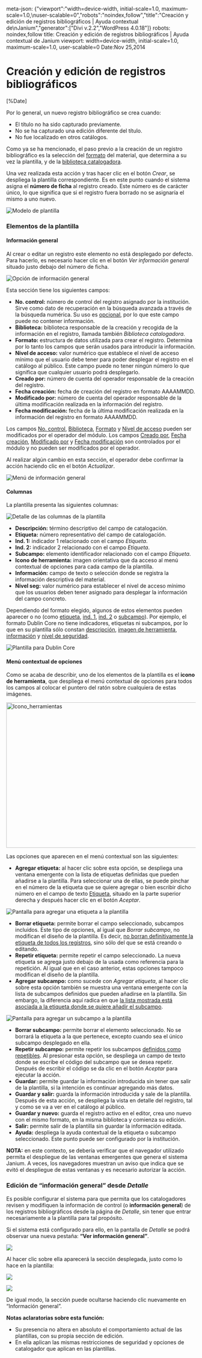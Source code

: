meta-json: {"viewport":"width=device-width, initial-scale=1.0, maximum-scale=1.0,\nuser-scalable=0","robots":"noindex,follow","title":"Creación y edición de registros bibliográficos | Ayuda contextual de\nJanium","generator":["Divi v.2.2","WordPress 4.0.18"]}
robots: noindex,follow
title: Creación y edición de registros bibliográficos | Ayuda contextual de
  Janium
viewport: width=device-width, initial-scale=1.0, maximum-scale=1.0, user-scalable=0
Date:Nov 25,2014

# Creación y edición de registros bibliográficos

[%Date]

Por lo general, un nuevo registro bibliográfico se crea cuando:

-   El título no ha sido capturado previamente.
-   No se ha capturado una edición diferente del título.
-   No fue localizado en otros catálogos.

Como ya se ha mencionado, el paso previo a la creación de un registro
bibliográfico es la selección del <span
style="text-decoration: underline;">formato</span> del material, que
determina a su vez la plantilla, y de la <span
style="text-decoration: underline;">biblioteca catalogadora</span>.

Una vez realizada esta acción y tras hacer clic en el botón *Crear*, se
despliega la plantilla correspondiente. Es en este punto cuando el
sistema asigna el **número de ficha** al registro creado. Este número es
de carácter único, lo que significa que si el registro fuera borrado no
se asignaría el mismo a uno nuevo.

![Modelo de plantilla](modelo_hoja_captura.jpg)

### Elementos de la plantilla

#### Información general

Al crear o editar un registro este elemento no está desplegado por
defecto. Para hacerlo, es necesario hacer clic en el botón *Ver
información general* situado justo debajo del número de ficha.

![Opción de información general](boton_informacion_general.png)

Esta sección tiene los siguientes campos:

-   **No. control:** número de control del registro asignado por la
    institución. Sirve como dato de recuperación en la búsqueda avanzada
    a través de la búsqueda numérica. Su uso es <span
    style="text-decoration: underline;">opcional</span>, por lo que este
    campo puede no contener información.
-   **Biblioteca:** biblioteca responsable de la creación y recogida de
    la información en el registro, llamada también *Biblioteca
    catalogadora*.
-   **Formato:** estructura de datos utilizada para crear el registro.
    Determina por lo tanto los campos que serán usados para introducir
    la información.
-   **Nivel de acceso:** valor numérico que establece el nivel de acceso
    mínimo que el usuario debe tener para poder desplegar el registro en
    el catálogo al público. Este campo puede no tener ningún número lo
    que significa que cualquier usuario podrá desplegarlo.
-   **Creado por:** número de cuenta del operador responsable de la
    creación del registro.
-   **Fecha creación:** fecha de creación del registro en formato
    AAAAMMDD.
-   **Modificado por:** número de cuenta del operador responsable de la
    última modificación realizada en la información del registro.
-   **Fecha modificación:** fecha de la última modificación realizada en
    la información del registro en formato AAAAMMDD.

Los campos <span style="text-decoration: underline;">No. control</span>,
<span style="text-decoration: underline;">Biblioteca</span>, <span
style="text-decoration: underline;">Formato</span> y <span
style="text-decoration: underline;">Nivel de acceso</span> pueden ser
modificados por el operador del módulo. Los campos <span
style="text-decoration: underline;">Creado por</span>, <span
style="text-decoration: underline;">Fecha creación</span>, <span
style="text-decoration: underline;">Modificado por</span> y <span
style="text-decoration: underline;">Fecha modificación</span> son
controlados por el módulo y no pueden ser modificados por el operador.

Al realizar algún cambio en esta sección, el operador debe confirmar la
acción haciendo clic en el botón *Actualizar*.

![Menú de información general](menu_informacion_general.png)

#### Columnas

La plantilla presenta las siguientes columnas:

![Detalle de las columnas de la plantilla](columnas_plantilla.png)

-   **Descripción:** término descriptivo del campo de catalogación.
-   **Etiqueta:** número representativo del campo de catalogación.
-   **Ind. 1:** indicador 1 relacionado con el campo *Etiqueta*.
-   **Ind. 2:** indicador 2 relacionado con el campo *Etiqueta*.
-   **Subcampo:** elemento identificador relacionado con el campo
    *Etiqueta*.
-   **Icono de herramienta:** imagen orientativa que da acceso al menú
    contextual de opciones para cada campo de la plantilla.
-   **Información:** campo de texto o selección donde se registra la
    información descriptiva del material.
-   **Nivel seg:** valor numérico para establecer el nivel de acceso
    mínimo que los usuarios deben tener asignado para desplegar la
    información del campo concreto.

Dependiendo del formato elegido, algunos de estos elementos pueden
aparecer o no (como <span
style="text-decoration: underline;">etiqueta</span>, <span
style="text-decoration: underline;">ind. 1</span>, <span
style="text-decoration: underline;">ind. 2</span> o <span
style="text-decoration: underline;">subcampo</span>). Por ejemplo, el
formato Dublin Core no tiene indicadores, etiquetas ni subcampos, por lo
que en su plantilla sólo constan <span
style="text-decoration: underline;">descripción</span>, <span
style="text-decoration: underline;">imagen de herramienta</span>, <span
style="text-decoration: underline;">información</span> y <span
style="text-decoration: underline;">nivel de seguridad</span>.

![Plantilla para Dublin Core](plantilla_DC.png)

#### Menú contextual de opciones

Como se acaba de describir, uno de los elementos de la plantilla es el
**icono de herramienta**, que despliega el menú contextual de opciones
para todos los campos al colocar el puntero del ratón sobre cualquiera
de estas imágenes.

[<img src="Icono_herramientas.png" alt="Icono_herramientas" class="aligncenter" width="709" height="386">](Icono_herramientas.png)

Las opciones que aparecen en el menú contextual son las siguientes:

-   **Agregar etiqueta:** al hacer clic sobre esta opción, se despliega
    una ventana emergente con la lista de etiquetas definidas que pueden
    añadirse a la plantilla. Para seleccionar una de ellas, se puede
    pinchar en el número de la etiqueta que se quiere agregar o bien
    escribir dicho número en el campo de texto <span
    style="text-decoration: underline;">Etiqueta</span>, situado en la
    parte superior derecha y después hacer clic en el botón *Aceptar*.

![Pantalla para agregar una etiqueta a la plantilla](agregar_etiqueta.png)

-   **Borrar etiqueta:** permite borrar el campo seleccionado, subcampos
    incluidos. Este tipo de opciones, al igual que *Borrar subcampo*, no
    modifican el diseño de la plantilla. Es decir, <span
    style="text-decoration: underline;">no borran definitivamente la
    etiqueta de todos los registros</span>, sino sólo del que se está
    creando o editando.
-   **Repetir etiqueta:** permite repetir el campo seleccionado. La
    nueva etiqueta se agrega justo debajo de la usada como referencia
    para la repetición. Al igual que en el caso anterior, estas opciones
    tampoco modifican el diseño de la plantilla.
-   **Agregar subcampo:** como sucede con *Agregar etiqueta*, al hacer
    clic sobre esta opción también se muestra una ventana emergente con
    la lista de subcampos definidos que pueden añadirse en la plantilla.
    Sin embargo, la diferencia aquí radica en que <span
    style="text-decoration: underline;">la lista mostrada está asociada
    a la etiqueta donde se quiere añadir el subcampo</span>.

![Pantalla para agregar un subcampo a la plantilla](agregar_subcampo.png)

-   **Borrar subcampo:** permite borrar el elemento seleccionado. No se
    borrará la etiqueta a la que pertenece, excepto cuando sea el único
    subcampo desplegado en ella.
-   **Repetir subcampo:** permite repetir los subcampos <span
    style="text-decoration: underline;">definidos como
    repetibles</span>. Al presionar esta opción, se despliega un campo
    de texto donde se escribe el código del subcampo que se desea
    repetir. Después de escribir el código se da clic en el botón
    *Aceptar* para ejecutar la acción.
-   **Guardar:** permite guardar la información introducida sin tener
    que salir de la plantilla, si la intención es continuar agregando
    más datos.
-   **Guardar y salir:** guarda la información introducida y sale de la
    plantilla. Después de esta acción, se despliega la vista en detalle
    del registro, tal y como se va a ver en el catálogo al público.
-   **Guardar y nuevo:** guarda el registro activo en el editor, crea
    uno nuevo con el mismo formato, en la misma biblioteca y comienza su
    edición.
-   **Salir:** permite salir de la plantilla sin guardar la información
    editada.
-   **Ayuda:** despliega la ayuda contextual de la etiqueta o subcampo
    seleccionado. Este punto puede ser configurado por la institución.

**NOTA:** en este contexto, se debería verificar que el navegador
utilizado permita el despliegue de las ventanas emergentes que genera el
sistema Janium. A veces, los navegadores muestran un aviso que indica
que se evitó el despliegue de estas ventanas y es necesario autorizar la
acción.

### Edición de “información general” desde *Detalle*

Es posible configurar el sistema para que permita que los catalogadores
revisen y modifiquen la información de control (o **información
general**) de los registros bibliográficos desde la página de *Detalle*,
sin tener que entrar necesariamente a la plantilla para tal propósito.

Si el sistema está configurado para ello, en la pantalla de *Detalle* se
podrá observar una nueva pestaña: **“Ver información general”**.

![](edicion_info_gral.png)

Al hacer clic sobre ella aparecerá la sección desplegada, justo como lo
hace en la plantilla:

![](edicion_info_gral2.png)

![](edicion_info_gral3.png)

De igual modo, la sección puede ocultarse haciendo clic nuevamente en
“Información general”.

**Notas aclaratorias sobre esta función:**

-   Su presencia no altera en absoluto el comportamiento actual de las
    plantillas, con su propia sección de edición.
-   En ella aplican las mismas restricciones de seguridad y opciones de
    catalogador que aplican en las plantillas.

